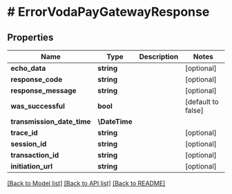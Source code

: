 # # ErrorVodaPayGatewayResponse

## Properties

Name | Type | Description | Notes
------------ | ------------- | ------------- | -------------
**echo_data** | **string** |  | [optional]
**response_code** | **string** |  | [optional]
**response_message** | **string** |  | [optional]
**was_successful** | **bool** |  | [default to false]
**transmission_date_time** | **\DateTime** |  |
**trace_id** | **string** |  | [optional]
**session_id** | **string** |  | [optional]
**transaction_id** | **string** |  | [optional]
**initiation_url** | **string** |  | [optional]

[[Back to Model list]](../../README.md#models) [[Back to API list]](../../README.md#endpoints) [[Back to README]](../../README.md)

